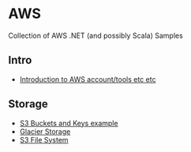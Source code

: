 # AWS
Collection of AWS .NET (and possibly Scala) Samples

## Intro
- [Introduction to AWS account/tools etc etc](https://sachabarbs.wordpress.com/2018/08/30/aws-initial-setup/)

## Storage
- [S3 Buckets and Keys example](https://sachabarbs.wordpress.com/2018/09/03/aws-s3-storage/)
- [Glacier Storage](https://sachabarbs.wordpress.com/2018/09/04/aws-glacial-storage/)
- [S3 File System](https://sachabarbs.wordpress.com/2018/09/05/aws-s3-file-system/)

